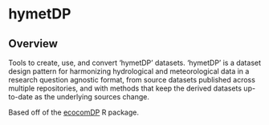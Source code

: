 # hymetDP
## Overview
Tools to create, use, and convert ‘hymetDP’ datasets. ‘hymetDP’ is a dataset design pattern for harmonizing hydrological and meteorological data in a research question agnostic format, from source datasets published across multiple repositories, and with methods that keep the derived datasets up-to-date as the underlying sources change.

Based off of the [ecocomDP](https://github.com/EDIorg/ecocomDP) R package.
